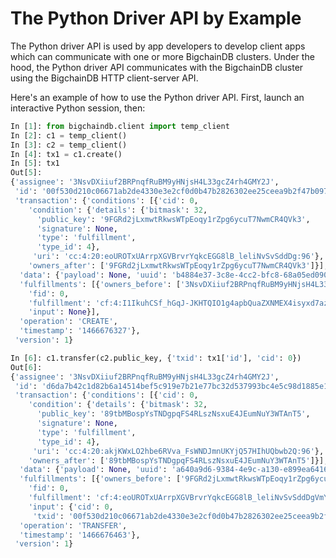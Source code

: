 # The Python Driver API by Example

The Python driver API is used by app developers to develop client apps which can communicate with one or more BigchainDB clusters. Under the hood, the Python driver API communicates with the BigchainDB cluster using the BigchainDB HTTP client-server API.

Here's an example of how to use the Python driver API. First, launch an interactive Python session, then:
```python
In [1]: from bigchaindb.client import temp_client
In [2]: c1 = temp_client()
In [3]: c2 = temp_client()
In [4]: tx1 = c1.create()
In [5]: tx1
Out[5]: 
{'assignee': '3NsvDXiiuf2BRPnqfRuBM9yHNjsH4L33gcZ4rh4GMY2J',
 'id': '00f530d210c06671ab2de4330e3e2cf0d0b47b2826302ee25ceea9b2f47b097f',
 'transaction': {'conditions': [{'cid': 0,
    'condition': {'details': {'bitmask': 32,
      'public_key': '9FGRd2jLxmwtRkwsWTpEoqy1rZpg6ycuT7NwmCR4QVk3',
      'signature': None,
      'type': 'fulfillment',
      'type_id': 4},
     'uri': 'cc:4:20:eoUROTxUArrpXGVBrvrYqkcEGG8lB_leliNvSvSddDg:96'},
    'owners_after': ['9FGRd2jLxmwtRkwsWTpEoqy1rZpg6ycuT7NwmCR4QVk3']}],
  'data': {'payload': None, 'uuid': 'b4884e37-3c8e-4cc2-bfc8-68a05ed090ad'},
  'fulfillments': [{'owners_before': ['3NsvDXiiuf2BRPnqfRuBM9yHNjsH4L33gcZ4rh4GMY2J'],
    'fid': 0,
    'fulfillment': 'cf:4:I1IkuhCSf_hGqJ-JKHTQIO1g4apbQuaZXNMEX4isyxd7azkJreyGKyaMLs6Xk9kxQClwz1nQiKM6OMRk7fdusN0373szGbq-PppnsjY6ilbx1JmP-IH7hdjjwjjx9coM',
    'input': None}],
  'operation': 'CREATE',
  'timestamp': '1466676327'},
 'version': 1}

In [6]: c1.transfer(c2.public_key, {'txid': tx1['id'], 'cid': 0})
Out[6]: 
{'assignee': '3NsvDXiiuf2BRPnqfRuBM9yHNjsH4L33gcZ4rh4GMY2J',
 'id': 'd6da7b42c1d82b6a14514bef5c919e7b21e77bc32d537993bc4e5c98d1885e1d',
 'transaction': {'conditions': [{'cid': 0,
    'condition': {'details': {'bitmask': 32,
      'public_key': '89tbMBospYsTNDgpqFS4RLszNsxuE4JEumNuY3WTAnT5',
      'signature': None,
      'type': 'fulfillment',
      'type_id': 4},
     'uri': 'cc:4:20:akjKWxLO2hbe6RVva_FsWNDJmnUKYjQ57HIhUQbwb2Q:96'},
    'owners_after': ['89tbMBospYsTNDgpqFS4RLszNsxuE4JEumNuY3WTAnT5']}],
  'data': {'payload': None, 'uuid': 'a640a9d6-9384-4e9c-a130-e899ea6416aa'},
  'fulfillments': [{'owners_before': ['9FGRd2jLxmwtRkwsWTpEoqy1rZpg6ycuT7NwmCR4QVk3'],
    'fid': 0,
    'fulfillment': 'cf:4:eoUROTxUArrpXGVBrvrYqkcEGG8lB_leliNvSvSddDgVmY6O7YTER04mWjAVd6m0qOv5R44Cxpv_65OtLnNUD-HEgD-9z3ys4GvPf7BZF5dKSbAs_3a8yCQM0bkCcqkB',
    'input': {'cid': 0,
     'txid': '00f530d210c06671ab2de4330e3e2cf0d0b47b2826302ee25ceea9b2f47b097f'}}],
  'operation': 'TRANSFER',
  'timestamp': '1466676463'},
 'version': 1}
```
